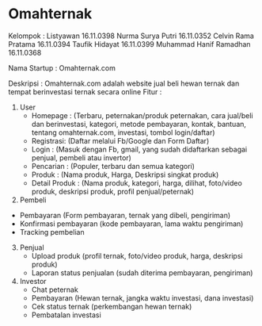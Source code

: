 # Omahternak
Kelompok :
Listyawan               16.11.0398
Nurma Surya Putri       16.11.0352
Celvin Rama Pratama     16.11.0394
Taufik Hidayat          16.11.0399
Muhammad Hanif Ramadhan 16.11.0368

Nama Startup : Omahternak.com

Deskripsi : 
Omahternak.com adalah website jual beli hewan ternak dan tempat berinvestasi ternak secara online
Fitur :
1. User 
   - Homepage  : (Terbaru, peternakan/produk peternakan, cara jual/beli dan berinvestasi, kategori, metode pembayaran, kontak,
                 bantuan, tentang omahternak.com, investasi, tombol login/daftar)
   - Registrasi: (Daftar melalui Fb/Google dan Form Daftar)
   - Login     : (Masuk dengan Fb, gmail, yang sudah didaftarkan sebagai penjual, pembeli atau invertor)
   - Pencarian : (Populer, terbaru dan semua kategori)
   - Produk    : (Nama produk, Harga, Deskripsi singkat produk)
   - Detail Produk : (Nama produk, kategori, harga, dilihat, foto/video produk, deskripsi produk, profil penjual/peternak)
 2. Pembeli
   - Pembayaran (Form pembayaran, ternak yang dibeli, pengiriman)
   - Konfirmasi pembayaran (kode pembayaran, lama waktu pengiriman)
   - Tracking pembelian
 3. Penjual
    - Upload produk (profil ternak, foto/video produk, harga, deskripsi produk)
    - Laporan status penjualan (sudah diterima pembayaran, pengiriman)
 4. Investor
    - Chat peternak
    - Pembayaran (Hewan ternak, jangka waktu investasi, dana investasi)
    - Cek status ternak (perkembangan hewan ternak)
    - Pembatalan investasi
 
     

